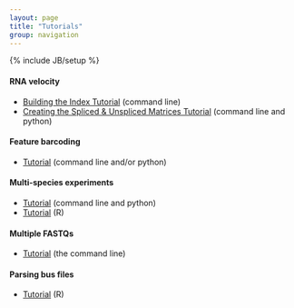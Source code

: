 ```yaml
---
layout: page
title: "Tutorials"
group: navigation
---
```


{% include JB/setup %}

#### RNA velocity
- [Building the Index Tutorial](velocity_index_tutorial.html) (command line)
- [Creating the Spliced & Unspliced Matrices Tutorial](velocity_tutorial.html) (command line and python)

#### Feature barcoding
- [Tutorial](kite_tutorial.html) (command line and/or python)

#### Multi-species experiments
- [Tutorial](species_mixing_tutorial.html) (command line and python)
- [Tutorial](https://bustools.github.io/BUS_notebooks_R/10xv2.html) (R)

#### Multiple FASTQs 
- [Tutorial](multiple_files_tutorial.html) (the command line)

#### Parsing bus files
- [Tutorial](https://bustools.github.io/BUS_notebooks_R/10xv3.html) (R)

